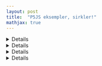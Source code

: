 ```yaml
---
layout: post
title:  "P5JS eksempler, sirkler!"
mathjax: true
---
```


<details>

 
## Roterende sirkel
<iframe src="https://editor.p5js.org/AndreMartiny/embed/aGVUpvtjH" width="400" height="400" frameBorder="0"></iframe>

 </details>


<details>

## Rullende sirkel
<iframe src="https://editor.p5js.org/AndreMartiny/embed/uX7lQzMFY" width="400" height="400" frameBorder="0"></iframe>

 </details>

 
<details>


## Rullende sirklel med "trace"
<iframe src="https://editor.p5js.org/AndreMartiny/embed/2nAFMnBzI" width="400" height="400" frameBorder="0"></iframe>

 </details>

 
<details>


## Uten støy
<iframe src="https://editor.p5js.org/AndreMartiny/embed/tx3G8YCT6" width="400" height="400" frameBorder="0"></iframe>

 </details>





